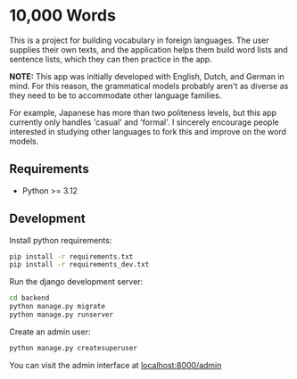 # 10,000 Words

This is a project for building vocabulary in foreign languages.
The user supplies their own texts, and the application helps them build word
lists and sentence lists, which they can then practice in the app.

**NOTE:** This app was initially developed with English, Dutch, and German in
mind. For this reason, the grammatical models probably aren't as diverse as
they need to be to accommodate other language families.

For example, Japanese has more than two politeness levels, but this app
currently only handles 'casual' and 'formal'. I sincerely encourage people
interested in studying other languages to fork this and improve on the word
models.


## Requirements

* Python >= 3.12


## Development

Install python requirements:

```sh
pip install -r requirements.txt
pip install -r requirements_dev.txt
```

Run the django development server:

```sh
cd backend
python manage.py migrate
python manage.py runserver
```

Create an admin user:

```sh
python manage.py createsuperuser
```

You can visit the admin interface at
[localhost:8000/admin](http://localhost:8000/admin)
